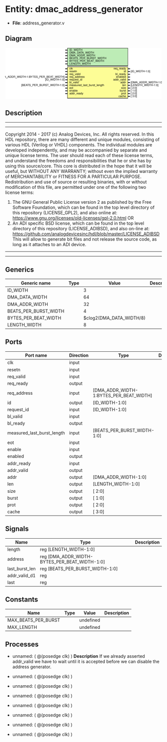 # Entity: dmac_address_generator

- **File**: address_generator.v
## Diagram

![Diagram](address_generator.svg "Diagram")
## Description

***************************************************************************
 ***************************************************************************
 Copyright 2014 - 2017 (c) Analog Devices, Inc. All rights reserved.
 In this HDL repository, there are many different and unique modules, consisting
 of various HDL (Verilog or VHDL) components. The individual modules are
 developed independently, and may be accompanied by separate and unique license
 terms.
 The user should read each of these license terms, and understand the
 freedoms and responsibilities that he or she has by using this source/core.
 This core is distributed in the hope that it will be useful, but WITHOUT ANY
 WARRANTY; without even the implied warranty of MERCHANTABILITY or FITNESS FOR
 A PARTICULAR PURPOSE.
 Redistribution and use of source or resulting binaries, with or without modification
 of this file, are permitted under one of the following two license terms:
   1. The GNU General Public License version 2 as published by the
      Free Software Foundation, which can be found in the top level directory
      of this repository (LICENSE_GPL2), and also online at:
      <https://www.gnu.org/licenses/old-licenses/gpl-2.0.html>
 OR
   2. An ADI specific BSD license, which can be found in the top level directory
      of this repository (LICENSE_ADIBSD), and also on-line at:
      https://github.com/analogdevicesinc/hdl/blob/master/LICENSE_ADIBSD
      This will allow to generate bit files and not release the source code,
      as long as it attaches to an ADI device.
 ***************************************************************************
 ***************************************************************************
 
## Generics

| Generic name          | Type | Value                    | Description |
| --------------------- | ---- | ------------------------ | ----------- |
| ID_WIDTH              |      | 3                        |             |
| DMA_DATA_WIDTH        |      | 64                       |             |
| DMA_ADDR_WIDTH        |      | 32                       |             |
| BEATS_PER_BURST_WIDTH |      | 4                        |             |
| BYTES_PER_BEAT_WIDTH  |      | $clog2(DMA_DATA_WIDTH/8) |             |
| LENGTH_WIDTH          |      | 8                        |             |
## Ports

| Port name                  | Direction | Type                                    | Description |
| -------------------------- | --------- | --------------------------------------- | ----------- |
| clk                        | input     |                                         |             |
| resetn                     | input     |                                         |             |
| req_valid                  | input     |                                         |             |
| req_ready                  | output    |                                         |             |
| req_address                | input     | [DMA_ADDR_WIDTH-1:BYTES_PER_BEAT_WIDTH] |             |
| id                         | output    | [ID_WIDTH-1:0]                          |             |
| request_id                 | input     | [ID_WIDTH-1:0]                          |             |
| bl_valid                   | input     |                                         |             |
| bl_ready                   | output    |                                         |             |
| measured_last_burst_length | input     | [BEATS_PER_BURST_WIDTH-1:0]             |             |
| eot                        | input     |                                         |             |
| enable                     | input     |                                         |             |
| enabled                    | output    |                                         |             |
| addr_ready                 | input     |                                         |             |
| addr_valid                 | output    |                                         |             |
| addr                       | output    | [DMA_ADDR_WIDTH-1:0]                    |             |
| len                        | output    | [LENGTH_WIDTH-1:0]                      |             |
| size                       | output    | [ 2:0]                                  |             |
| burst                      | output    | [ 1:0]                                  |             |
| prot                       | output    | [ 2:0]                                  |             |
| cache                      | output    | [ 3:0]                                  |             |
## Signals

| Name           | Type                                          | Description |
| -------------- | --------------------------------------------- | ----------- |
| length         | reg [LENGTH_WIDTH-1:0]                        |             |
| address        | reg [DMA_ADDR_WIDTH-BYTES_PER_BEAT_WIDTH-1:0] |             |
| last_burst_len | reg [BEATS_PER_BURST_WIDTH-1:0]               |             |
| addr_valid_d1  | reg                                           |             |
| last           | reg                                           |             |
## Constants

| Name                | Type | Value     | Description |
| ------------------- | ---- | --------- | ----------- |
| MAX_BEATS_PER_BURST |      | undefined |             |
| MAX_LENGTH          |      | undefined |             |
## Processes
- unnamed: ( @(posedge clk) )
**Description**
If we already asserted addr_valid we have to wait until it is accepted before
we can disable the address generator.

- unnamed: ( @(posedge clk) )
- unnamed: ( @(posedge clk) )
- unnamed: ( @(posedge clk) )
- unnamed: ( @(posedge clk) )
- unnamed: ( @(posedge clk) )
- unnamed: ( @(posedge clk) )
- unnamed: ( @(posedge clk) )
